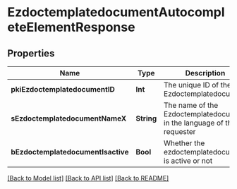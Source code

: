 # EzdoctemplatedocumentAutocompleteElementResponse

## Properties
Name | Type | Description | Notes
------------ | ------------- | ------------- | -------------
**pkiEzdoctemplatedocumentID** | **Int** | The unique ID of the Ezdoctemplatedocument | 
**sEzdoctemplatedocumentNameX** | **String** | The name of the Ezdoctemplatedocument in the language of the requester | 
**bEzdoctemplatedocumentIsactive** | **Bool** | Whether the ezdoctemplatedocument is active or not | 

[[Back to Model list]](../README.md#documentation-for-models) [[Back to API list]](../README.md#documentation-for-api-endpoints) [[Back to README]](../README.md)


